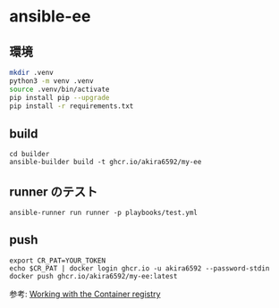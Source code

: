 # ansible-ee

## 環境
```sh
mkdir .venv
python3 -m venv .venv
source .venv/bin/activate
pip install pip --upgrade
pip install -r requirements.txt 
```

## build
```
cd builder
ansible-builder build -t ghcr.io/akira6592/my-ee
```

## runner のテスト
```
ansible-runner run runner -p playbooks/test.yml
```

## push
```
export CR_PAT=YOUR_TOKEN
echo $CR_PAT | docker login ghcr.io -u akira6592 --password-stdin
docker push ghcr.io/akira6592/my-ee:latest
```

参考:
[Working with the Container registry](https://docs.github.com/en/packages/working-with-a-github-packages-registry/working-with-the-container-registry)

